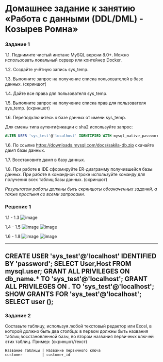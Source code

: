 # Домашнее задание к занятию «Работа с данными (DDL/DML) - Козырев Ромна»


### Задание 1

1.1. Поднимите чистый инстанс MySQL версии 8.0+. Можно использовать локальный сервер или контейнер Docker.

1.2. Создайте учётную запись sys_temp. 

1.3. Выполните запрос на получение списка пользователей в базе данных. (скриншот)

1.4. Дайте все права для пользователя sys_temp. 

1.5. Выполните запрос на получение списка прав для пользователя sys_temp. (скриншот)

1.6. Переподключитесь к базе данных от имени sys_temp.

Для смены типа аутентификации с sha2 используйте запрос: 
```sql
ALTER USER 'sys_test'@'localhost' IDENTIFIED WITH mysql_native_password BY 'password';
```
1.6. По ссылке https://downloads.mysql.com/docs/sakila-db.zip скачайте дамп базы данных.

1.7. Восстановите дамп в базу данных.

1.8. При работе в IDE сформируйте ER-диаграмму получившейся базы данных. При работе в командной строке используйте команду для получения всех таблиц базы данных. (скриншот)

*Результатом работы должны быть скриншоты обозначенных заданий, а также простыня со всеми запросами.*


### Решение 1

1.1 - 1.3
![image](https://github.com/user-attachments/assets/57181d09-922a-4c99-8fee-259ff36b7b3e)

1.4 - 1.5
![image](https://github.com/user-attachments/assets/fbcd918d-00d5-488e-8b0a-e27d6a04bc2e)
![image](https://github.com/user-attachments/assets/1e86c5f1-0b2a-465e-9d27-6aae540a3517)

1.6 - 1.8
![image](https://github.com/user-attachments/assets/0629a89a-a032-4b7d-8006-7cb74d9bf2ec)
![image](https://github.com/user-attachments/assets/dd4be9e0-66f7-4c07-af39-47c09768f761)

---
CREATE USER 'sys_test'@'localhost' IDENTIFIED BY 'password';
SELECT User,Host FROM mysql.user;
GRANT ALL PRIVILEGES ON db_name.* TO 'sys_test'@'localhost';
GRANT ALL PRIVILEGES ON *.* TO 'sys_test'@'localhost';
SHOW GRANTS FOR 'sys_test'@'localhost';
SELECT user ();
---

### Задание 2
Составьте таблицу, используя любой текстовый редактор или Excel, в которой должно быть два столбца: в первом должны быть названия таблиц восстановленной базы, во втором названия первичных ключей этих таблиц. Пример: (скриншот/текст)
```
Название таблицы | Название первичного ключа
customer         | customer_id
```
